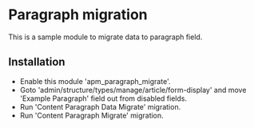 # Paragraph migration

This is a sample module to migrate data to paragraph field.

## Installation

* Enable this module 'apm_paragraph_migrate'.
* Goto 'admin/structure/types/manage/article/form-display' and move 'Example Paragraph' field out from disabled fields.
* Run 'Content Paragraph Data Migrate' migration.
* Run 'Content Paragraph Migrate' migration.